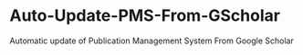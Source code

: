# Auto-Update-PMS-From-GScholar
Automatic update of Publication Management System From Google Scholar

